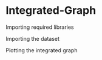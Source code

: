 # Integrated-Graph

Importing required libraries 

Importing the dataset

Plotting the integrated graph
